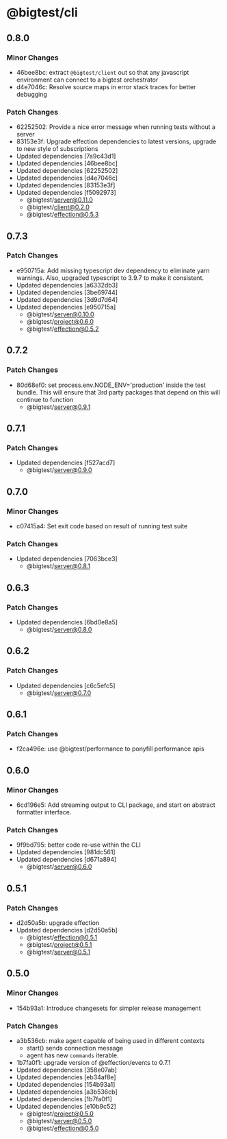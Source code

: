 # @bigtest/cli

## 0.8.0

### Minor Changes

- 46bee8bc: extract `@bigtest/client` out so that any javascript environment can
  connect to a bigtest orchestrator
- d4e7046c: Resolve source maps in error stack traces for better debugging

### Patch Changes

- 62252502: Provide a nice error message when running tests without a server
- 83153e3f: Upgrade effection dependencies to latest versions, upgrade to new style of subscriptions
- Updated dependencies [7a9c43d1]
- Updated dependencies [46bee8bc]
- Updated dependencies [62252502]
- Updated dependencies [d4e7046c]
- Updated dependencies [83153e3f]
- Updated dependencies [f5092973]
  - @bigtest/server@0.11.0
  - @bigtest/client@0.2.0
  - @bigtest/effection@0.5.3

## 0.7.3

### Patch Changes

- e950715a: Add missing typescript dev dependency to eliminate yarn warnings. Also, upgraded typescript to 3.9.7 to make it consistent.
- Updated dependencies [a6332db3]
- Updated dependencies [3be69744]
- Updated dependencies [3d9d7d64]
- Updated dependencies [e950715a]
  - @bigtest/server@0.10.0
  - @bigtest/project@0.6.0
  - @bigtest/effection@0.5.2

## 0.7.2

### Patch Changes

- 80d68ef0: set process.env.NODE_ENV='production' inside the test bundle. This
  will ensure that 3rd party packages that depend on this will continue
  to function
  - @bigtest/server@0.9.1

## 0.7.1

### Patch Changes

- Updated dependencies [f527acd7]
  - @bigtest/server@0.9.0

## 0.7.0

### Minor Changes

- c07415a4: Set exit code based on result of running test suite

### Patch Changes

- Updated dependencies [7063bce3]
  - @bigtest/server@0.8.1

## 0.6.3

### Patch Changes

- Updated dependencies [6bd0e8a5]
  - @bigtest/server@0.8.0

## 0.6.2

### Patch Changes

- Updated dependencies [c6c5efc5]
  - @bigtest/server@0.7.0

## 0.6.1

### Patch Changes

- f2ca496e: use @bigtest/performance to ponyfill performance apis

## 0.6.0

### Minor Changes

- 6cd196e5: Add streaming output to CLI package, and start on abstract formatter interface.

### Patch Changes

- 9f9bd795: better code re-use within the CLI
- Updated dependencies [981dc561]
- Updated dependencies [d671a894]
  - @bigtest/server@0.6.0

## 0.5.1

### Patch Changes

- d2d50a5b: upgrade effection
- Updated dependencies [d2d50a5b]
  - @bigtest/effection@0.5.1
  - @bigtest/project@0.5.1
  - @bigtest/server@0.5.1

## 0.5.0

### Minor Changes

- 154b93a1: Introduce changesets for simpler release management

### Patch Changes

- a3b536cb: make agent capable of being used in different contexts
  - start() sends connection message
  - agent has new `commands` iterable.
- 1b7fa0f1: upgrade version of @effection/events to 0.7.1
- Updated dependencies [358e07ab]
- Updated dependencies [eb34af8e]
- Updated dependencies [154b93a1]
- Updated dependencies [a3b536cb]
- Updated dependencies [1b7fa0f1]
- Updated dependencies [e10b9c52]
  - @bigtest/project@0.5.0
  - @bigtest/server@0.5.0
  - @bigtest/effection@0.5.0

